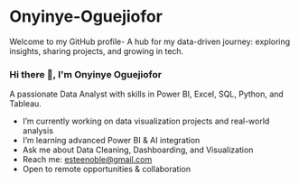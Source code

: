 # Onyinye-Oguejiofor
Welcome to my GitHub profile- A hub for my data-driven journey: exploring insights, sharing projects, and growing in tech.

### Hi there 👋, I'm Onyinye Oguejiofor
A passionate Data Analyst with skills in Power BI, Excel, SQL, Python, and Tableau.

- I’m currently working on data visualization projects and real-world analysis
- I’m learning advanced Power BI & AI integration
- Ask me about Data Cleaning, Dashboarding, and Visualization
- Reach me: esteenoble@gmail.com
- Open to remote opportunities & collaboration



